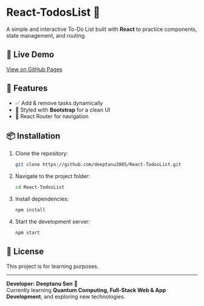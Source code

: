# React-TodosList 📝

A simple and interactive To-Do List built with **React** to practice components, state management, and routing.

## 🚀 Live Demo
[View on GitHub Pages](https://deeptanu2005.github.io/React-TodosList/)

## 🔧 Features
- ✅ Add & remove tasks dynamically  
- 🎨 Styled with **Bootstrap** for a clean UI  
- 🔄 React Router for navigation  

## 📦 Installation
1. Clone the repository:
   ```sh
   git clone https://github.com/deeptanu2005/React-TodosList.git
   ```
2. Navigate to the project folder:
   ```sh
   cd React-TodosList
   ```
3. Install dependencies:
   ```sh
   npm install
   ```
4. Start the development server:
   ```sh
   npm start
   ```

## 📜 License
This project is for learning purposes.

---

**Developer:** **Deeptanu Sen** 🚀  
Currently learning **Quantum Computing, Full-Stack Web & App Development**, and exploring new technologies.